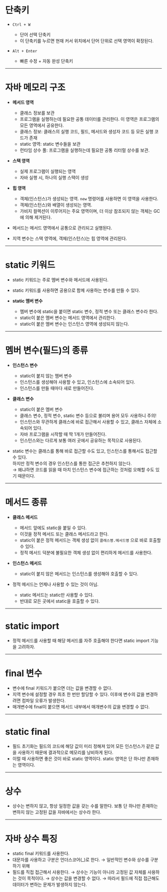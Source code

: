 
#  단축키

- `Ctrl + W`  
  - 단어 선택 단축키  
  - 이 단축키를 누르면 현재 커서 위치에서 단어 단위로 선택 영역이 확장된다.

- `Alt + Enter`  
  - 빠른 수정 + 자동 완성 단축키

---

#  자바 메모리 구조

- **메서드 영역**  
  - 클래스 정보를 보관
  - 프로그램을 실행하는데 필요한 공통 데이터를 관리한다. 이 영역은 프로그램의 모든 영역에서 공유한다.
  - 클래스 정보: 클래스의 실행 코드, 필드, 메서드와 생성자 코드 등 모든 실행 코드가 존재
  - static 영역: static 변수들을 보관
  - 런타임 상수 풀: 프로그램을 실행하는데 필요한 공통 리터럴 상수를 보관.

- **스택 영역**  
  - 실제 프로그램이 실행되는 영역
  - 자바 실행 시, 하나의 실행 스택이 생성

- **힙 영역**  
  - 객체(인스턴스)가 생성되는 영역. `new` 명령어를 사용하면 이 영역을 사용한다.
  - 객체(인스턴스)와 배열이 생성되는 영역.
  - 가비지 컬렉션이 이루어지는 주요 영역이며, 더 이상 참조되지 않는 객체는 GC에 의해 제거된다.

- 메서드는 메서드 영역에서 공통으로 관리되고 실행된다.
- 지역 변수는 스택 영역에, 객체(인스턴스)는 힙 영역에 관리된다.

---

#  static 키워드

- static 키워드는 주로 멤버 변수와 메서드에 사용된다.
- static 키워드를 사용하면 공용으로 함께 사용하는 변수를 만들 수 있다.

- **static 멤버 변수**
  - 멤버 변수에 static을 붙이면 static 변수, 정적 변수 또는 클래스 변수라 한다.
  - static이 붙은 멤버 변수는 메서드 영역에서 관리한다.
  - static이 붙은 멤버 변수는 인스턴스 영역에 생성되지 않는다.

---

#  멤버 변수(필드)의 종류

- **인스턴스 변수**
  - static이 붙지 않는 멤버 변수
  - 인스턴스를 생성해야 사용할 수 있고, 인스턴스에 소속되어 있다.
  - 인스턴스를 만들 때마다 새로 만들어진다.

- **클래스 변수**
  - static이 붙은 멤버 변수
  - 클래스 변수, 정적 변수, static 변수 등으로 불리며 용어 모두 사용하니 주의!
  - 인스턴스와 무관하게 클래스에 바로 접근해서 사용할 수 있고, 클래스 자체에 소속되어 있다.
  - 자바 프로그램을 시작할 때 딱 1개가 만들어진다.
  - 인스턴스와는 다르게 보통 여러 곳에서 공유하는 목적으로 사용된다.

- static 변수는 클래스를 통해 바로 접근할 수도 있고, 인스턴스를 통해서도 접근할 수 있다.  
  하지만 정적 변수의 경우 인스턴스를 통한 접근은 추천하지 않는다.  
  → 왜냐하면 코드를 읽을 때 마치 인스턴스 변수에 접근하는 것처럼 오해할 수도 있기 때문이다.

---

#  메서드 종류

- **클래스 메서드**
  - 메서드 앞에도 static을 붙일 수 있다.
  - 이것을 정적 메서드 또는 클래스 메서드라고 한다.
  - static이 붙은 정적 메서드는 객체 생성 없이 `클래스명.메서드명` 으로 바로 호출할 수 있다.
  - 정적 메서드 덕분에 불필요한 객체 생성 없이 편리하게 메서드를 사용한다.

- **인스턴스 메서드**
  - static이 붙지 않은 메서드는 인스턴스를 생성해야 호출할 수 있다.

- 정적 메서드는 언제나 사용할 수 있는 것이 아님.
  - static 메서드는 static만 사용할 수 있다.
  - 반대로 모든 곳에서 static을 호출할 수 있다.

---

#  static import

- 정적 메서드를 사용할 때 해당 메서드를 자주 호출해야 한다면 static import 기능을 고려하자.

---

#  final 변수

- 변수에 final 키워드가 붙으면 더는 값을 변경할 수 없다.
- 지역 변수에 설정할 경우 최초 한 번만 할당할 수 있다.
  이후에 변수의 값을 변경하려면 컴파일 오류가 발생한다.
- 매개변수에 final이 붙으면 메서드 내부에서 매개변수의 값을 변경할 수 없다.

---

#  static final

- 필드 초기화는 필드의 코드에 해당 값이 미리 정해져 있어 모든 인스턴스가 같은 값을 사용하기 때문에 결과적으로 메모리를 낭비하게 된다.
- 이럴 때 사용하면 좋은 것이 바로 static 영역이다.
  static 영역은 단 하나만 존재하는 영역이다.

---

#  상수

- 상수는 변하지 않고, 항상 일정한 값을 갖는 수를 말한다.
  보통 단 하나만 존재하는 변하지 않는 고정된 값을 자바에서는 상수라 한다.

---

#  자바 상수 특징

- static final 키워드를 사용한다.
- 대문자를 사용하고 구분은 언더스코어(_)로 한다.
  → 일반적인 변수와 상수를 구분하기 위해
- 필드를 직접 접근해서 사용한다.
  → 상수는 기능이 아니라 고정된 값 자체를 사용하는 것이 목적이다.
  → 상수는 값을 변경할 수 없다.
  → 따라서 필드에 직접 접근해도 데이터가 변하는 문제가 발생하지 않는다.
